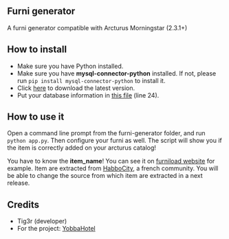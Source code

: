 ## Furni generator
A furni generator compatible with Arcturus Morningstar (2.3.1+)

## How to install
- Make sure you have Python installed.
- Make sure you have **mysql-connector-python** installed. If not, please run `pip install mysql-connector-python` to install it.
- Click [here](https://github.com/Tiig3r/furni-generator/archive/master.zip) to download the latest version.
- Put your database information in [this file](https://github.com/Tiig3r/furni-generator/blob/master/database.py) (line 24).

## How to use it
Open a command line prompt from the furni-generator folder, and run `python app.py`. Then configure your furni as well. The script will show you if the item is correctly added on your arcturus catalog!

You have to know the **item_name**! You can see it on [furniload website](http://www.furniload.com/) for example.
Item are extracted from [HabboCity](https://www.habbocity.me/), a french community.
You will be able to change the source from which item are extracted in a next release.

## Credits
- Tig3r (developer)
- For the project: [YobbaHotel](https://discord.gg/HTD7wGt)
